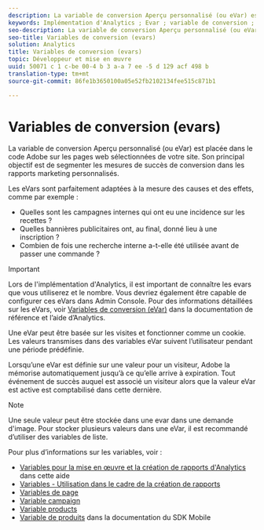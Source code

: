 ```yaml
---
description: La variable de conversion Aperçu personnalisé (ou eVar) est placée dans le code Adobe sur les pages web sélectionnées de votre site. Son principal objectif est de segmenter les mesures de succès de conversion dans les rapports marketing personnalisés.
keywords: Implémentation d'Analytics ; Evar ; variable de conversion ; Valeur evar ; conversion ; événement de réussite
seo-description: La variable de conversion Aperçu personnalisé (ou eVar) est placée dans le code Adobe sur les pages web sélectionnées de votre site. Son principal objectif est de segmenter les mesures de succès de conversion dans les rapports marketing personnalisés.
seo-title: Variables de conversion (evars)
solution: Analytics
title: Variables de conversion (evars)
topic: Développeur et mise en œuvre
uuid: 50071 c 1 c-be 00-4 b 3 a-a 7 ee -5 d 129 acf 498 b
translation-type: tm+mt
source-git-commit: 86fe1b3650100a05e52fb2102134fee515c871b1

---
```



# Variables de conversion (evars)

La variable de conversion Aperçu personnalisé (ou eVar) est placée dans le code Adobe sur les pages web sélectionnées de votre site. Son principal objectif est de segmenter les mesures de succès de conversion dans les rapports marketing personnalisés.

Les eVars sont parfaitement adaptées à la mesure des causes et des effets, comme par exemple :

* Quelles sont les campagnes internes qui ont eu une incidence sur les recettes ?
* Quelles bannières publicitaires ont, au final, donné lieu à une inscription ?
* Combien de fois une recherche interne a-t-elle été utilisée avant de passer une commande ?

>[!IMPORTANT]
>
>Lors de l'implémentation d'Analytics, il est important de connaître les evars que vous utiliserez et le nombre. Vous devriez également être capable de configurer ces eVars dans Admin Console. Pour des informations détaillées sur les eVars, voir [Variables de conversion (eVar)](https://marketing.adobe.com/resources/help/en_US/reference/conversion_var_admin.html) dans la documentation de référence et l’aide d’Analytics.

Une eVar peut être basée sur les visites et fonctionner comme un cookie. Les valeurs transmises dans des variables eVar suivent l’utilisateur pendant une période prédéfinie.

Lorsqu’une eVar est définie sur une valeur pour un visiteur, Adobe la mémorise automatiquement jusqu’à ce qu’elle arrive à expiration. Tout événement de succès auquel est associé un visiteur alors que la valeur eVar est active est comptabilisé dans cette dernière.

>[!NOTE]
>
>Une seule valeur peut être stockée dans une evar dans une demande d'image. Pour stocker plusieurs valeurs dans une eVar, il est recommandé d’utiliser des [](/help/implement/js-implementation/c-variables/page-variables.md)variables de liste.

Pour plus d’informations sur les variables, voir :

* [Variables pour la mise en œuvre et la création de rapports d'Analytics](../../implement/js-implementation/c-variables/sc-variables.md#concept_E10E43221A2740FAAF900B79CE1EC5FB) dans cette aide
* [Variables - Utilisation dans le cadre de la création de rapports](https://marketing.adobe.com/resources/help/en_US/reference/variable_definitions.html)
* [Variables de page](/help/implement/js-implementation/c-variables/page-variables.md)
* [Variable campaign](/help/implement/js-implementation/c-variables/page-variables.md)
* [Variable products](/help/implement/js-implementation/c-variables/page-variables.md)
* [Variable de produits](https://marketing.adobe.com/resources/help/en_US/mobile/android/products.html) dans la documentation du SDK Mobile

